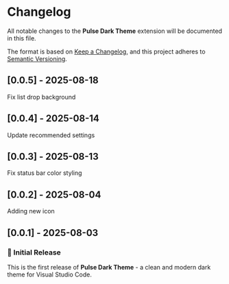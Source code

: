 # Changelog

All notable changes to the **Pulse Dark Theme** extension will be documented in this file.

The format is based on [Keep a Changelog](https://keepachangelog.com/en/1.0.0/),
and this project adheres to [Semantic Versioning](https://semver.org/spec/v2.0.0.html).

## [0.0.5] - 2025-08-18

Fix list drop background

## [0.0.4] - 2025-08-14

Update recommended settings

## [0.0.3] - 2025-08-13

Fix status bar color styling

## [0.0.2] - 2025-08-04

Adding new icon

## [0.0.1] - 2025-08-03

### 🎉 Initial Release

This is the first release of **Pulse Dark Theme** - a clean and modern dark theme for Visual Studio Code.